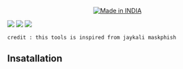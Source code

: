 
<p align="center">
<a href="https://is.gd/UQreTd"><img title="Made in INDIA" src="https://img.shields.io/badge/MADE%20IN-INDIA-SCRIPT?colorA=%23ff8100&colorB=%23017e40&colorC=%23ff0000&style=for-the-badge"></a>
</p>
<p>
<a href="https://img.shields.io/badge/PRINCE-KUMAR-green" ><img  src="https://img.shields.io/badge/PRINCE-KUMAR-green"></a>  <a href="#" ><img  src="https://img.shields.io/badge/Mask-red"></a>  <a href="#"><img src="https://img.shields.io/badge/MADE%20IN%20-NODE-yellow"></a></p>
 
 ```
 credit : this tools is inspired from jaykali maskphish 
```
 ## Insatallation 
 
